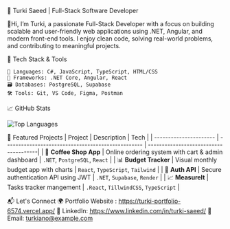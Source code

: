🚀 Turki Saeed | Full-Stack Software Developer

  👋Hi, I’m Turki, a passionate Full-Stack Developer with a focus on building scalable and user-friendly web applications using .NET, Angular, and modern front-end tools. I enjoy clean code, solving real-world problems, and contributing to meaningful projects.

🔧 Tech Stack & Tools

    🧠 Languages: C#, JavaScript, TypeScript, HTML/CSS  
    🧰 Frameworks: .NET Core, Angular, React  
    🗃️ Databases: PostgreSQL, Supabase  
    🛠️ Tools: Git, VS Code, Figma, Postman  

📈 GitHub Stats

![Top Languages](https://github-readme-stats.vercel.app/api/top-langs/?username=turkiano&layout=compact&theme=radical)

🧩 Featured Projects
| Project                | Description                                         | Tech                                  |
| ---------------------- | --------------------------------------------------  | --------------------------------------|
| 🛒 **Coffee Shop App** | Online ordering system with cart & admin dashboard | `.NET`, `PostgreSQL`, `React`         |
| 📊 **Budget Tracker**  | Visual monthly budget app with charts              | `React`, `TypeScript`, `Tailwind`     |
| 🔐 **Auth API**        | Secure authentication API using JWT                | `.NET`, `Supabase`, `Render`          |
| 📈 **MeasureIt**       | Tasks tracker mangement                            | `.React`, `TillwindCSS`, `TypeScript` |



📬 Let's Connect
🌍 Portfolio Website : https://turki-portfolio-6574.vercel.app/
💼 LinkedIn: https://www.linkedin.com/in/turki-saeed/
📧 Email: turkiano@example.com
<!---
Turkiano/Turkiano is a ✨ special ✨ repository because its `README.md` (this file) appears on your GitHub profile.
You can click the Preview link to take a look at your changes.
--->

